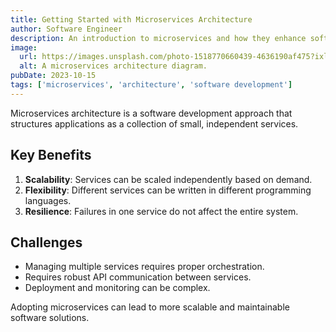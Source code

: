 ```yaml
---
title: Getting Started with Microservices Architecture
author: Software Engineer
description: An introduction to microservices and how they enhance software scalability and maintainability.
image:
  url: https://images.unsplash.com/photo-1518770660439-4636190af475?ixlib=rb-1.2.1&auto=format&fit=crop&w=1350&q=80
  alt: A microservices architecture diagram.
pubDate: 2023-10-15
tags: ['microservices', 'architecture', 'software development']
---
```


Microservices architecture is a software development approach that structures applications as a collection of small, independent services.

## Key Benefits

1. **Scalability**: Services can be scaled independently based on demand.
2. **Flexibility**: Different services can be written in different programming languages.
3. **Resilience**: Failures in one service do not affect the entire system.

## Challenges

- Managing multiple services requires proper orchestration.
- Requires robust API communication between services.
- Deployment and monitoring can be complex.

Adopting microservices can lead to more scalable and maintainable software solutions.
